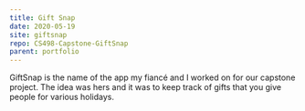 ```yaml
---
title: Gift Snap
date: 2020-05-19
site: giftsnap
repo: CS498-Capstone-GiftSnap
parent: portfolio
---
```


GiftSnap is the name of the app my fiancé and I worked on for our capstone project. The idea was hers and it was to keep track of gifts that you give people for various holidays.

